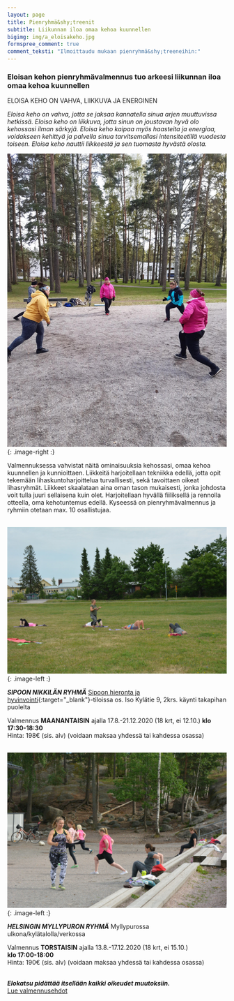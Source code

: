 ```yaml
---
layout: page
title: Pienryhmä&shy;treenit
subtitle: Liikunnan iloa omaa kehoa kuunnellen
bigimg: img/a_eloisakeho.jpg
formspree_comment: true
comment_teksti: "Ilmoittaudu mukaan pienryhmä&shy;treeneihin:"
---
```

### **Eloisan kehon pienryhmä&shy;valmennus**  tuo arkeesi liikunnan iloa omaa kehoa kuunnellen
<p></p>
<p class="otsikkolistapalkki">
ELOISA KEHO ON VAHVA, LIIKKUVA JA ENERGINEN
</p>

_Eloisa keho on vahva, jotta se jaksaa kannatella sinua arjen muuttuvissa hetkissä.
Eloisa keho on liikkuva, jotta sinun on joustavan hyvä olo kehossasi ilman särkyjä.
Eloisa keho kaipaa myös haasteita ja energiaa, voidakseen kehittyä ja palvella sinua tarvitsemallasi intensiteetillä
vuodesta toiseen. Eloisa keho nauttii liikkeestä ja sen tuomasta hyvästä olosta._

![pienryhmä](/img/pienryhmatreenit_3.jpg "Eloisan kehon pienryhmätreenit"){: .image-right :}

Valmennuksessa vahvistat näitä ominaisuuksia kehossasi, omaa kehoa kuunnellen ja kunnioittaen. Liikkeitä harjoitellaan
tekniikka edellä, jotta opit tekemään lihaskuntoharjoittelua turvallisesti, sekä tavoittaen oikeat lihasryhmät. Liikkeet
skaalataan aina oman tason mukaisesti, jonka johdosta voit tulla juuri sellaisena kuin olet.
Harjoitellaan hyvällä fiiliksellä ja rennolla otteella, oma kehotuntemus edellä.
Kyseessä on pienryhmävalmennus ja ryhmiin otetaan max. 10 osallistujaa.
<br/><br/>

![Pienryhmätreeni](/img/nikkila.jpg "Nikkilän pienryhmä"){: .image-left :}

***SIPOON NIKKILÄN RYHMÄ***
[Sipoon hieronta ja hyvinvointi](https://www.sipoonhierontajahyvinvointi.fi/){:target="_blank"}-tiloissa os. Iso Kylätie 9, 2krs. käynti takapihan puolelta 

Valmennus **MAANANTAISIN** ajalla 17.8.-21.12.2020 (18 krt, ei 12.10.) **klo 17:30-18:30**  
Hinta: 198€ (sis. alv) (voidaan maksaa yhdessä tai kahdessa osassa)
<br/><br/>

![Pienryhmätreeni](/img/myllypuro.jpg "Myllypuron pienryhmä"){: .image-left :}

***HELSINGIN MYLLYPURON RYHMÄ***
Myllypurossa ulkona/kylätalolla/verkossa

Valmennus **TORSTAISIN** ajalla 13.8.-17.12.2020 (18 krt, ei 15.10.)  
**klo 17:00-18:00**  
Hinta: 190€ (sis. alv) (voidaan maksaa yhdessä tai kahdessa osassa)
<br/><br/>


***Elokatsu pidättää itsellään kaikki oikeudet muutoksiin.***  
[Lue valmennusehdot](/valmennusehdot) 